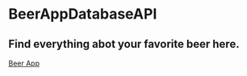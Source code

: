 # BeerAppDatabaseAPI

## Find everything abot your favorite beer here.
[Beer App](https://unruffled-blackwell-a0c692.netlify.app)
